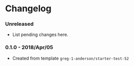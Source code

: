 # Changelog

### Unreleased

* List pending changes here.

### 0.1.0 - 2018/Apr/05

* Created from template `greg-1-anderson/starter-test-52`
